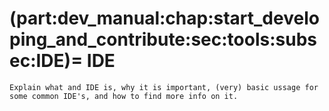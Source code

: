 (part:dev_manual:chap:start_developing_and_contribute:sec:tools:subsec:IDE)=
IDE
===


```{todo}
Explain what and IDE is, why it is important, (very) basic ussage for some common IDE's, and how to find more info on it.
```
